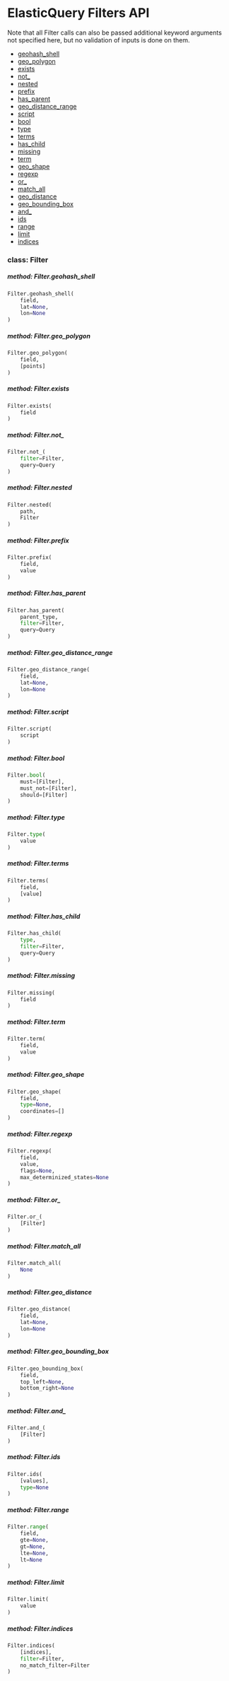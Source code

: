 # ElasticQuery Filters API

Note that all Filter calls can also be passed additional keyword arguments not specified here, but no validation of inputs is done on them.

+ [geohash_shell](#method-filtergeohash_shell)
+ [geo_polygon](#method-filtergeo_polygon)
+ [exists](#method-filterexists)
+ [not_](#method-filternot_)
+ [nested](#method-filternested)
+ [prefix](#method-filterprefix)
+ [has_parent](#method-filterhas_parent)
+ [geo_distance_range](#method-filtergeo_distance_range)
+ [script](#method-filterscript)
+ [bool](#method-filterbool)
+ [type](#method-filtertype)
+ [terms](#method-filterterms)
+ [has_child](#method-filterhas_child)
+ [missing](#method-filtermissing)
+ [term](#method-filterterm)
+ [geo_shape](#method-filtergeo_shape)
+ [regexp](#method-filterregexp)
+ [or_](#method-filteror_)
+ [match_all](#method-filtermatch_all)
+ [geo_distance](#method-filtergeo_distance)
+ [geo_bounding_box](#method-filtergeo_bounding_box)
+ [and_](#method-filterand_)
+ [ids](#method-filterids)
+ [range](#method-filterrange)
+ [limit](#method-filterlimit)
+ [indices](#method-filterindices)

### class: Filter

##### method: Filter.geohash_shell

```py
Filter.geohash_shell(
    field,
    lat=None,
    lon=None
)
```

##### method: Filter.geo_polygon

```py
Filter.geo_polygon(
    field,
    [points]
)
```

##### method: Filter.exists

```py
Filter.exists(
    field
)
```

##### method: Filter.not_

```py
Filter.not_(
    filter=Filter,
    query=Query
)
```

##### method: Filter.nested

```py
Filter.nested(
    path,
    Filter
)
```

##### method: Filter.prefix

```py
Filter.prefix(
    field,
    value
)
```

##### method: Filter.has_parent

```py
Filter.has_parent(
    parent_type,
    filter=Filter,
    query=Query
)
```

##### method: Filter.geo_distance_range

```py
Filter.geo_distance_range(
    field,
    lat=None,
    lon=None
)
```

##### method: Filter.script

```py
Filter.script(
    script
)
```

##### method: Filter.bool

```py
Filter.bool(
    must=[Filter],
    must_not=[Filter],
    should=[Filter]
)
```

##### method: Filter.type

```py
Filter.type(
    value
)
```

##### method: Filter.terms

```py
Filter.terms(
    field,
    [value]
)
```

##### method: Filter.has_child

```py
Filter.has_child(
    type,
    filter=Filter,
    query=Query
)
```

##### method: Filter.missing

```py
Filter.missing(
    field
)
```

##### method: Filter.term

```py
Filter.term(
    field,
    value
)
```

##### method: Filter.geo_shape

```py
Filter.geo_shape(
    field,
    type=None,
    coordinates=[]
)
```

##### method: Filter.regexp

```py
Filter.regexp(
    field,
    value,
    flags=None,
    max_determinized_states=None
)
```

##### method: Filter.or_

```py
Filter.or_(
    [Filter]
)
```

##### method: Filter.match_all

```py
Filter.match_all(
    None
)
```

##### method: Filter.geo_distance

```py
Filter.geo_distance(
    field,
    lat=None,
    lon=None
)
```

##### method: Filter.geo_bounding_box

```py
Filter.geo_bounding_box(
    field,
    top_left=None,
    bottom_right=None
)
```

##### method: Filter.and_

```py
Filter.and_(
    [Filter]
)
```

##### method: Filter.ids

```py
Filter.ids(
    [values],
    type=None
)
```

##### method: Filter.range

```py
Filter.range(
    field,
    gte=None,
    gt=None,
    lte=None,
    lt=None
)
```

##### method: Filter.limit

```py
Filter.limit(
    value
)
```

##### method: Filter.indices

```py
Filter.indices(
    [indices],
    filter=Filter,
    no_match_filter=Filter
)
```
